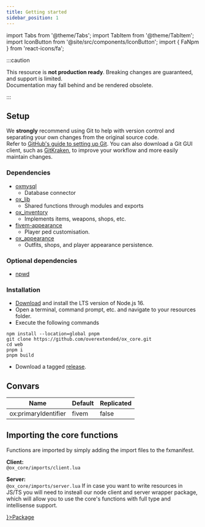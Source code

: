 ```yaml
---
title: Getting started
sidebar_position: 1
---
```


import Tabs from '@theme/Tabs';
import TabItem from '@theme/TabItem';
import IconButton from '@site/src/components/IconButton';
import { FaNpm } from 'react-icons/fa';

:::caution

This resource is **not production ready**. Breaking changes are guaranteed, and support is limited.  
Documentation may fall behind and be rendered obsolete.

:::

## Setup

We **strongly** recommend using Git to help with version control and separating your own changes from the original source code.  
Refer to [GitHub's guide to setting up Git](https://docs.github.com/en/get-started/quickstart/set-up-git#setting-up-git). You can also download a Git GUI client, such as [GitKraken](https://www.gitkraken.com/), to improve your workflow and more easily maintain changes.

### Dependencies

- [oxmysql](https://github.com/overextended/oxmysql/)
  - Database connector
- [ox_lib](https://github.com/overextended/ox_lib/)
  - Shared functions through modules and exports
- [ox_inventory](https://github.com/overextended/ox_inventory)
  - Implements items, weapons, shops, etc.
- [fivem-appearance](https://github.com/pedr0fontoura/fivem-appearance)
  - Player ped customisation.
- [ox_appearance](https://github.com/overextended/ox_appearance)
  - Outfits, shops, and player appearance persistence.

### Optional dependencies

- [npwd](https://github.com/project-error/npwd)

### Installation

<Tabs>
<TabItem value="1" label="Recommended">

- [Download](https://www.nodejs.org/) and install the LTS version of Node.js 16.
- Open a terminal, command prompt, etc. and navigate to your resources folder.
- Execute the following commands

```
npm install --location=global pnpm
git clone https://github.com/overextended/ox_core.git
cd web
pnpm i
pnpm build
```

</TabItem>
<TabItem value="2" label="Lazy">

- Download a tagged [release](https://github.com/overextended/ox_core/releases).

</TabItem>
</Tabs>


## Convars

| Name | Default | Replicated |
|------|------------|---------|
| ox:primaryIdentifier | fivem | false

## Importing the core functions

<Tabs>
<TabItem value='lua' label='Lua'>
Functions are imported by simply adding the import files to the fxmanifest.

**Client:**  
`@ox_core/imports/client.lua`

**Server:**  
`@ox_core/imports/server.lua`
</TabItem>
<TabItem value='js/ts' label='JS/TS'>
If in case you want to write resources in JS/TS you will need to insteall our node client and server wrapper package,
which will allow you to use the core's functions with full type and intellisense support.

<a href='https://www.npmjs.com/package/@overextended/ox_core'>
<IconButton style={{marginTop: '0.7rem'}} side='left' icon={<FaNpm/>}>Package</IconButton>
</a>
</TabItem>
</Tabs>